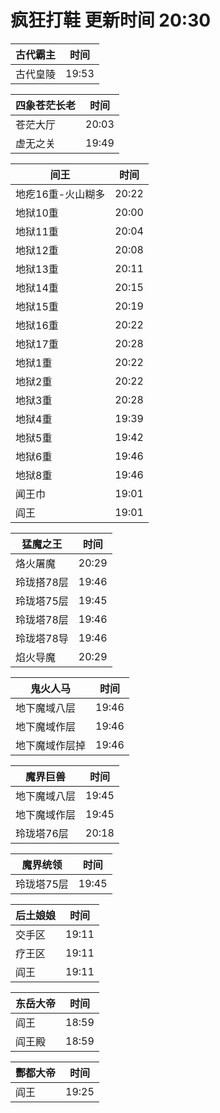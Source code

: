 # 疯狂打鞋 更新时间 20:30

| 古代霸主   | 时间    |
|--------|-------|
| 古代皇陵 | 19:53 |

| 四象苍茫长老   | 时间    |
|--------|-------|
| 苍茫大厅 | 20:03 |
| 虚无之关 | 19:49 |

| 间王   | 时间    |
|--------|-------|
| 地疙16重-火山糊多 | 20:22 |
| 地狱10重 | 20:00 |
| 地狱11重 | 20:04 |
| 地狱12重 | 20:08 |
| 地狱13重 | 20:11 |
| 地狱14重 | 20:15 |
| 地狱15重 | 20:19 |
| 地狱16重 | 20:22 |
| 地狱17重 | 20:28 |
| 地狱1重 | 20:22 |
| 地狱2重 | 20:22 |
| 地狱3重 | 20:28 |
| 地狱4重 | 19:39 |
| 地狱5重 | 19:42 |
| 地狱6重 | 19:46 |
| 地狱8重 | 19:46 |
| 闻王巾 | 19:01 |
| 阎王 | 19:01 |

| 猛魔之王   | 时间    |
|--------|-------|
| 烙火屠魔 | 20:29 |
| 玲珑搭78层 | 19:46 |
| 玲珑塔75层 | 19:45 |
| 玲珑塔78层 | 19:46 |
| 玲珑塔78导 | 19:46 |
| 焰火导魔 | 20:29 |

| 鬼火人马   | 时间    |
|--------|-------|
| 地下魔域八层 | 19:46 |
| 地下魔域作层 | 19:46 |
| 地下魔域作层掉 | 19:46 |

| 魔界巨兽   | 时间    |
|--------|-------|
| 地下魔域八层 | 19:45 |
| 地下魔域作层 | 19:45 |
| 玲珑塔76层 | 20:18 |

| 魔界统领   | 时间    |
|--------|-------|
| 玲珑塔75层 | 19:45 |

| 后土娘娘   | 时间    |
|--------|-------|
| 交手区 | 19:11 |
| 疗王区 | 19:11 |
| 阎王 | 19:11 |

| 东岳大帝   | 时间    |
|--------|-------|
| 阎王 | 18:59 |
| 阎王殿 | 18:59 |

| 酆都大帝   | 时间    |
|--------|-------|
| 阎王 | 19:25 |